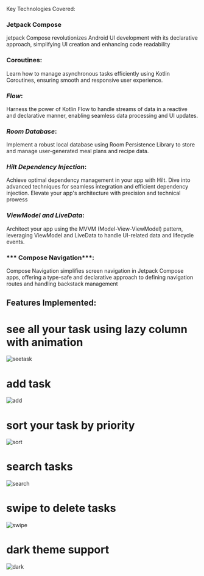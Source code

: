 

Key Technologies Covered:

### **Jetpack Compose**
jetpack Compose revolutionizes Android UI development with its declarative approach, simplifying UI creation and enhancing code readability

### **Coroutines**:

Learn how to manage asynchronous tasks efficiently using Kotlin Coroutines, ensuring smooth and responsive user experience.

### ***Flow***: 

Harness the power of Kotlin Flow to handle streams of data in a reactive and declarative manner, enabling seamless data processing and UI updates.

### ***Room Database***:

Implement a robust local database using Room Persistence Library to store and manage user-generated meal plans and recipe data.

### ***Hilt Dependency Injection***:

Achieve optimal dependency management in your app with Hilt. Dive into advanced techniques for seamless integration and efficient dependency injection. Elevate your app's architecture with precision and technical prowess

### ***ViewModel and LiveData***:
Architect your app using the MVVM (Model-View-ViewModel) pattern, leveraging ViewModel and LiveData to handle UI-related data and lifecycle events.



### *** Compose Navigation***:
Compose Navigation simplifies screen navigation in Jetpack Compose apps, offering a type-safe and declarative approach to defining navigation routes and handling backstack management
## Features Implemented:

# **see all your task using lazy column with animation**
![seetask](https://github.com/hamed2396/ToDoApp/assets/86206868/6deb73c0-50ef-4f73-b827-956e4a8a8060)

# **add task**
![add](https://github.com/hamed2396/ToDoApp/assets/86206868/b11e262c-c343-4047-acaa-154a54f0c0a1)

# **sort your task by priority**
![sort](https://github.com/hamed2396/ToDoApp/assets/86206868/e94e094c-ecae-40e7-a0c4-43aa8ab39a0d)


# **search tasks**
![search](https://github.com/hamed2396/ToDoApp/assets/86206868/810851e5-3702-45e3-9b5a-c9cb38fa24c2)


# **swipe to delete tasks**
![swipe](https://github.com/hamed2396/ToDoApp/assets/86206868/a893b6f3-06cd-4654-9364-1670a574e10c)

# **dark theme support**
![dark](https://github.com/hamed2396/ToDoApp/assets/86206868/fc2e22e0-9ca6-4ee6-b136-06d97c68b4ec)
